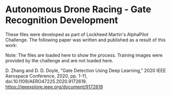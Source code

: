 # Autonomous Drone Racing - Gate Recognition Development
These files were developed as part of Lockheed Martin's AlphaPilot Challenge.  The following paper was written and published as a result of this work:

Note: The files are loaded here to show the process.  Training images were provided by the challenge  and are not loaded here. 

D. Zhang and D. D. Doyle, "Gate Detection Using Deep Learning," 2020 IEEE Aerospace Conference, 2020, pp. 1-11, doi:10.1109/AERO47225.2020.9172619.
https://ieeexplore.ieee.org/document/9172619
